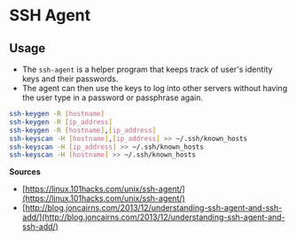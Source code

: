 # SSH Agent

## Usage

* The `ssh-agent` is a helper program that keeps track of user's identity keys and their passwords. 
* The agent can then use the keys to log into other servers without having the user type in a password or passphrase again.

```bash
ssh-keygen -R [hostname]
ssh-keygen -R [ip_address]
ssh-keygen -R [hostname],[ip_address]
ssh-keyscan -H [hostname],[ip_address] >> ~/.ssh/known_hosts
ssh-keyscan -H [ip_address] >> ~/.ssh/known_hosts
ssh-keyscan -H [hostname] >> ~/.ssh/known_hosts
```

**Sources**

* [https://linux.101hacks.com/unix/ssh-agent/](https://linux.101hacks.com/unix/ssh-agent/)
* [http://blog.joncairns.com/2013/12/understanding-ssh-agent-and-ssh-add/](http://blog.joncairns.com/2013/12/understanding-ssh-agent-and-ssh-add/)


